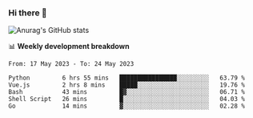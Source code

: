 ### Hi there 👋
![Anurag's GitHub stats](https://github-readme-stats.vercel.app/api?username=jami1024&show_icons=true&theme=radical)

📊 **Weekly development breakdown**
<!--START_SECTION:waka-->

```text
From: 17 May 2023 - To: 24 May 2023

Python         6 hrs 55 mins   ████████████████░░░░░░░░░   63.79 %
Vue.js         2 hrs 8 mins    █████░░░░░░░░░░░░░░░░░░░░   19.76 %
Bash           43 mins         █▓░░░░░░░░░░░░░░░░░░░░░░░   06.71 %
Shell Script   26 mins         █░░░░░░░░░░░░░░░░░░░░░░░░   04.03 %
Go             14 mins         ▓░░░░░░░░░░░░░░░░░░░░░░░░   02.28 %
```

<!--END_SECTION:waka-->
<!--
**jami1024/jami1024** is a ✨ _special_ ✨ repository because its `README.md` (this file) appears on your GitHub profile.

Here are some ideas to get you started:

- 🔭 I’m currently working on ...
- 🌱 I’m currently learning ...
- 👯 I’m looking to collaborate on ...
- 🤔 I’m looking for help with ...
- 💬 Ask me about ...
- 📫 How to reach me: ...
- 😄 Pronouns: ...
- ⚡ Fun fact: ...
-->
